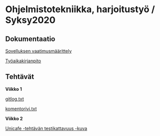 # Ohjelmistotekniikka, harjoitustyö / Syksy2020

## Dokumentaatio

[Sovelluksen vaatimusmäärittely](https://github.com/marcestus/ot-harjoitustyo/blob/master/dokumentaatio/vaatimusmaarittely.md)

[Työaikakirjanpito](https://github.com/Marcestus/ot-harjoitustyo/blob/master/dokumentaatio/tuntikirjanpito.md)

## Tehtävät

**Viikko 1**

[gitlog.txt](https://github.com/Marcestus/ot-harjoitustyo/blob/master/laskarit/viikko1/gitlog.txt)

[komentorivi.txt](https://github.com/Marcestus/ot-harjoitustyo/blob/master/laskarit/viikko1/komentorivi.txt)

**Viikko 2**

[Unicafe -tehtävän testikattavuus -kuva](https://github.com/Marcestus/ot-harjoitustyo/blob/master/laskarit/viikko2/Unicafe_testikattavuus.png)
